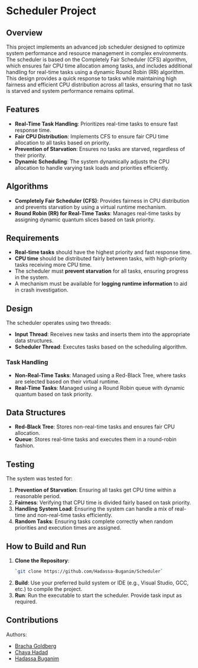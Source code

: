 
# Scheduler Project

## Overview

This project implements an advanced job scheduler designed to optimize system performance and resource management in complex environments. The scheduler is based on the Completely Fair Scheduler (CFS) algorithm, which ensures fair CPU time allocation among tasks, and includes additional handling for real-time tasks using a dynamic Round Robin (RR) algorithm. This design provides a quick response to tasks while maintaining high fairness and efficient CPU distribution across all tasks, ensuring that no task is starved and system performance remains optimal.

## Features

-   **Real-Time Task Handling**: Prioritizes real-time tasks to ensure fast response time.
-   **Fair CPU Distribution**: Implements CFS to ensure fair CPU time allocation to all tasks based on priority.
-   **Prevention of Starvation**: Ensures no tasks are starved, regardless of their priority.
-   **Dynamic Scheduling**: The system dynamically adjusts the CPU allocation to handle varying task loads and priorities efficiently.

## Algorithms

-   **Completely Fair Scheduler (CFS)**: Provides fairness in CPU distribution and prevents starvation by using a virtual runtime mechanism.
-   **Round Robin (RR) for Real-Time Tasks**: Manages real-time tasks by assigning dynamic quantum slices based on task priority.

## Requirements

-   **Real-time tasks** should have the highest priority and fast response time.
-   **CPU time** should be distributed fairly between tasks, with high-priority tasks receiving more CPU time.
-   The scheduler must **prevent starvation** for all tasks, ensuring progress in the system.
-   A mechanism must be available for **logging runtime information** to aid in crash investigation.

## Design

The scheduler operates using two threads:

-   **Input Thread**: Receives new tasks and inserts them into the appropriate data structures.
-   **Scheduler Thread**: Executes tasks based on the scheduling algorithm.

### Task Handling

-   **Non-Real-Time Tasks**: Managed using a Red-Black Tree, where tasks are selected based on their virtual runtime.
-   **Real-Time Tasks**: Managed using a Round Robin queue with dynamic quantum based on task priority.

## Data Structures

-   **Red-Black Tree**: Stores non-real-time tasks and ensures fair CPU allocation.
-   **Queue**: Stores real-time tasks and executes them in a round-robin fashion.

## Testing

The system was tested for:

1.  **Prevention of Starvation**: Ensuring all tasks get CPU time within a reasonable period.
2.  **Fairness**: Verifying that CPU time is divided fairly based on task priority.
3.  **Handling System Load**: Ensuring the system can handle a mix of real-time and non-real-time tasks efficiently.
4.  **Random Tasks**: Ensuring tasks complete correctly when random priorities and execution times are assigned.

## How to Build and Run

1.  **Clone the Repository**:
       ```bash
    `git clone https://github.com/Hadassa-Buganim/Scheduler` 
2.  **Build**: Use your preferred build system or IDE (e.g., Visual Studio, GCC, etc.) to compile the project.
3.  **Run**: Run the executable to start the scheduler. Provide task input as required.

## Contributions

Authors:

-   [Bracha Goldberg](https://github.com/BrachiGoldberg)
-   [Chaya Hadad](https://github.com/chayaProg)
-   [Hadassa Buganim](https://github.com/Hadassa-Buganim)
